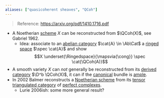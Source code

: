 ```yaml
---
aliases: ["quasicoherent sheaves", "QCoh"]
---
```


> Reference: <https://arxiv.org/pdf/1410.1716.pdf>

- A Noetherian [scheme](scheme.md) $X$ can be reconstructed from $\QCoh(X)$, see Gabriel 1962.
	- Idea: associate to an [abelian category](Abelian%20category.md) $\cat{A} \in \Ab\Cat$ a [ringed space](ringed%20space.md) $\spec \cat{A}$ and show 
	$$X \underset{\Ringedspace}{\mapsvia{\cong}} \spec \cat{\QCoh(A)}$$
- A smooth variety $X$ can *not* generally be reconstructed from its [derived category](derived%20category.md) $\D^b \QCoh(X)$, it can if the [canonical](canonical%20bundle.md) bundle is [ample](ample%20bundle.md).
- In 2002 Balmer reconstructs a [Noetherian scheme](Noetherian%20scheme)
from its [tensor triangulated category](tensor%20triangulated%20category) of [perfect complexes](perfect%20complexes.md).
	- Lurie 2006ish: some more general result?